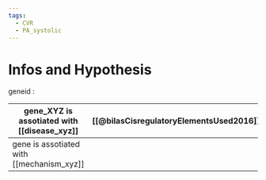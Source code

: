 ```yaml
---
tags:
  - CVR
  - PA_systolic
---
```

# Infos and Hypothesis
geneid : 

| gene_XYZ is assotiated with [[disease_xyz]] | [[@bilasCisregulatoryElementsUsed2016]] |
| ------------------------------------------- | --------------------------------------- |
| gene is assotiated with [[mechanism_xyz]]   |                                         |
